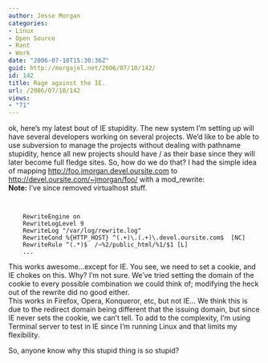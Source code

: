 ```yaml
---
author: Jesse Morgan
categories:
- Linux
- Open Source
- Rant
- Work
date: "2006-07-10T15:30:36Z"
guid: http://morgajel.net/2006/07/10/142/
id: 142
title: Rage against the IE.
url: /2006/07/10/142
views:
- "71"
---
```


ok, here’s my latest bout of IE stupidity. The new system I’m setting up will have several developers working on several projects. We’d like to be able to use subversion to manage the projects without dealing with pathname stupidity, hence all new projects should have / as their base since they will later become full fledge sites. So, how do we do that? I had the simple idea of mapping http://foo.jmorgan.devel.oursite.com to http://devel.oursite.com/~jmorgan/foo/ with a mod\_rewrite:  
**Note:** I’ve since removed virtualhost stuff.

```


    RewriteEngine on
    RewriteLogLevel 9
    RewriteLog "/var/log/rewrite.log"
    RewriteCond %{HTTP_HOST} ^(.+)\.(.+)\.devel.oursite.com$  [NC]
    RewriteRule ^(.*)$  /~%2/public_html/%1/$1 [L]
    ...
```

This works awesome…except for IE. You see, we need to set a cookie, and IE chokes on this. Why? I’m not sure. We’ve tried setting the domain of the cookie to every possible combination we could think of; modifying the heck out of the rewrite did no good either.  
This works in Firefox, Opera, Konqueror, etc, but not IE… We think this is due to the redirect domain being different that the issuing domain, but since IE never sets the cookie, we can’t tell. To add to the complexity, I’m using Terminal server to test in IE since I’m running Linux and that limits my flexibility.

So, anyone know why this stupid thing is so stupid?